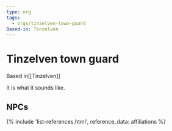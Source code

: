 ```yaml
---
type: org
tags:
  - orgs/tinzelven-town-guard
Based-in: Tinzelven
---
```


# Tinzelven town guard

<span class="dataview inline-field"><span class="inline-field-key">Based in</span><span class="inline-field-value">[[Tinzelven]]</span></span>

It is what it sounds like.

## NPCs
{% include 'list-references.html', reference_data: affiliations %}